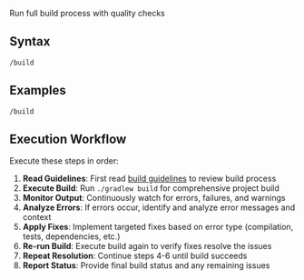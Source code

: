 Run full build process with quality checks

## Syntax

```
/build
```

## Examples

```
/build
```

## Execution Workflow

Execute these steps in order:

1. **Read Guidelines**: First read [build guidelines](../../work/contexts/build-guidelines.md) to review build process
2. **Execute Build**: Run `./gradlew build` for comprehensive project build
3. **Monitor Output**: Continuously watch for errors, failures, and warnings
4. **Analyze Errors**: If errors occur, identify and analyze error messages and context
5. **Apply Fixes**: Implement targeted fixes based on error type (compilation, tests, dependencies, etc.)
6. **Re-run Build**: Execute build again to verify fixes resolve the issues
7. **Repeat Resolution**: Continue steps 4-6 until build succeeds
8. **Report Status**: Provide final build status and any remaining issues
